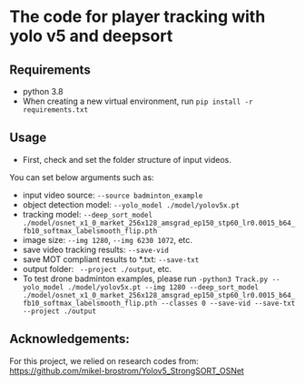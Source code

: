 # The code for player tracking with yolo v5 and deepsort


## Requirements
- python 3.8
- When creating a new virtual environment, run `pip install -r requirements.txt`


## Usage
- First, check and set the folder structure of input videos.

You can set below arguments such as:

- input video source: `--source badminton_example`
- object detection model: `--yolo_model ./model/yolov5x.pt`
- tracking model: `--deep_sort_model ./model/osnet_x1_0_market_256x128_amsgrad_ep150_stp60_lr0.0015_b64_fb10_softmax_labelsmooth_flip.pth` 
- image size: `--img 1280`, `--img 6230 1072`, etc. 
- save video tracking results: `--save-vid`
- save MOT compliant results to *.txt: `--save-txt`
- output folder: ` --project ./output`, etc.
- To test drone badminton examples, please run `-python3 Track.py --yolo_model ./model/yolov5x.pt --img 1280 --deep_sort_model ./model/osnet_x1_0_market_256x128_amsgrad_ep150_stp60_lr0.0015_b64_fb10_softmax_labelsmooth_flip.pth --classes 0 --save-vid --save-txt --project ./output`

## Acknowledgements:
For this project, we relied on research codes from: https://github.com/mikel-brostrom/Yolov5_StrongSORT_OSNet
